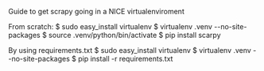Guide to get scrapy going in a NICE virtualenviroment

From scratch:
$ sudo easy_install virtualenv
$ virtualenv .venv --no-site-packages
$ source .venv/python/bin/activate
$ pip install scarpy

By using requirements.txt
$ sudo easy_install virtualenv
$ virtualenv .venv --no-site-packages
$ pip install -r requirements.txt